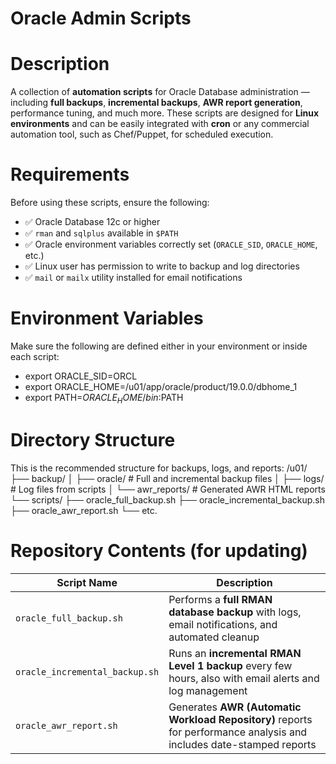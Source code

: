 # Oracle Admin Scripts

# Description
A collection of **automation scripts** for Oracle Database administration — including **full backups**, **incremental backups**, **AWR report generation**, performance tuning, and much more. These scripts are designed for **Linux environments** and can be easily integrated with **cron** 
or any commercial automation tool, such as Chef/Puppet, for scheduled execution.

# Requirements
Before using these scripts, ensure the following:
   - ✅ Oracle Database 12c or higher  
   - ✅ `rman` and `sqlplus` available in `$PATH`  
   - ✅ Oracle environment variables correctly set (`ORACLE_SID`, `ORACLE_HOME`, etc.)  
   - ✅ Linux user has permission to write to backup and log directories
   - ✅ `mail` or `mailx` utility installed for email notifications  

# Environment Variables
Make sure the following are defined either in your environment or inside each script:
   - export ORACLE_SID=ORCL
   - export ORACLE_HOME=/u01/app/oracle/product/19.0.0/dbhome_1
   - export PATH=$ORACLE_HOME/bin:$PATH

# Directory Structure
This is the recommended structure for backups, logs, and reports:
   /u01/
   ├── backup/
   │    ├── oracle/               # Full and incremental backup files
   │    ├── logs/                 # Log files from scripts
   │    └── awr_reports/          # Generated AWR HTML reports
   └── scripts/
         ├── oracle_full_backup.sh
         ├── oracle_incremental_backup.sh
         ├── oracle_awr_report.sh
         └── etc.

# Repository Contents (for updating)

| Script Name                          | Description                                                                                                   |
|--------------------------------------|---------------------------------------------------------------------------------------------------------------|
| `oracle_full_backup.sh`              | Performs a **full RMAN database backup** with logs, email notifications, and automated cleanup                |
| `oracle_incremental_backup.sh`       | Runs an **incremental RMAN Level 1 backup** every few hours, also with email alerts and log management        |
| `oracle_awr_report.sh`               | Generates **AWR (Automatic Workload Repository)** reports for performance analysis and includes date-stamped reports  |



